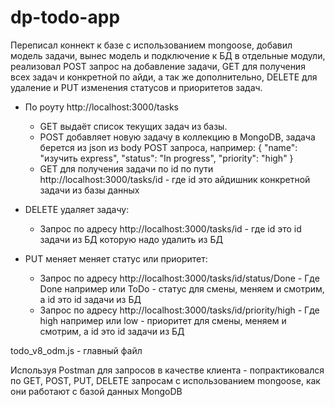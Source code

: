 # dp-todo-app

Переписал коннект к базе с использованием mongoose, добавил модель задачи, вынес модель и подключение к БД в отдельные модули, реализовал POST запрос на добавление задачи, GET для получения всех задач и конкретной по айди,
а так же дополнительно, DELETE для удаление и PUT изменения статусов и приоритетов задач.

-   По роуту http://localhost:3000/tasks

    -   GET выдаёт список текущих задач из базы.
    -   POST добавляет новую задачу в коллекцию в MongoDB, задача берется из json из body POST запроса, например:
        {
        "name": "изучить express",
        "status": "In progress",
        "priority": "high"
        }
    -   GET для получения задачи по id по пути http://localhost:3000/tasks/id - где id это айдишник конкретной задачи из базы данных

-   DELETE удаляет задачу:

    -   Запрос по адресу http://localhost:3000/tasks/id - где id это id задачи из БД которую надо удалить из БД

-   PUT меняет меняет статус или приоритет:
    -   Запрос по адресу http://localhost:3000/tasks/id/status/Done - Где Done например или ToDo - статус для смены, меняем и смотрим, а id это id задачи из БД
    -   Запрос по адресу http://localhost:3000/tasks/id/priority/high - Где high например или low - приоритет для смены, меняем и смотрим, а id это id задачи из БД

todo_v8_odm.js - главный файл

Используя Postman для запросов в качестве клиента - попрактиковался по GET, POST, PUT, DELETE запросам с использованием mongoose, как они работают с базой данных MongoDB
